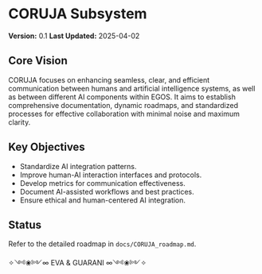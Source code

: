# CORUJA Subsystem

**Version:** 0.1
**Last Updated:** 2025-04-02

## Core Vision

CORUJA focuses on enhancing seamless, clear, and efficient communication between humans and artificial intelligence systems, as well as between different AI components within EGOS. It aims to establish comprehensive documentation, dynamic roadmaps, and standardized processes for effective collaboration with minimal noise and maximum clarity.

## Key Objectives

-   Standardize AI integration patterns.
-   Improve human-AI interaction interfaces and protocols.
-   Develop metrics for communication effectiveness.
-   Document AI-assisted workflows and best practices.
-   Ensure ethical and human-centered AI integration.

## Status

Refer to the detailed roadmap in `docs/CORUJA_roadmap.md`.

✧༺❀༻∞ EVA & GUARANI ∞༺❀༻✧ 